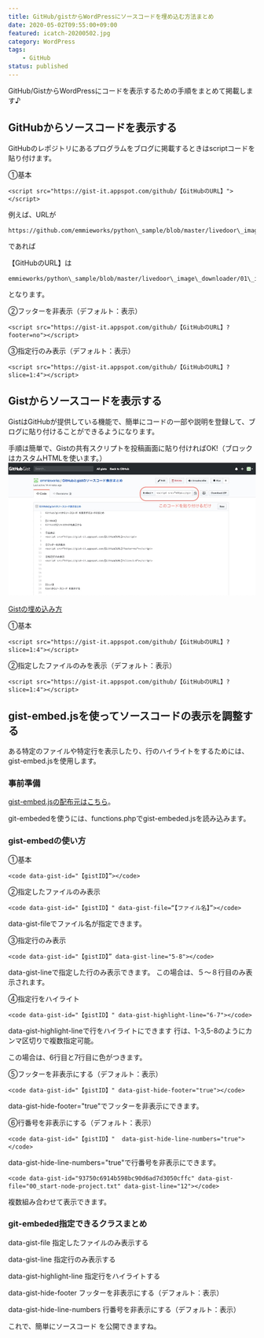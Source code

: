 ```yaml
---
title: GitHub/gistからWordPressにソースコードを埋め込む方法まとめ
date: 2020-05-02T09:55:00+09:00
featured: icatch-20200502.jpg
category: WordPress
tags:
    - GitHub
status: published
---
```


GitHub/GistからWordPressにコードを表示するための手順をまとめて掲載します♪

## GitHubからソースコードを表示する

GitHubのレポジトリにあるプログラムをブログに掲載するときはscriptコードを貼り付けます。

①基本

```markup
<script src="https://gist-it.appspot.com/github/【GitHubのURL】"></script>
```

例えば、URLが

```markup
https://github.com/emmieworks/python\_sample/blob/master/livedoor\_image\_downloader/01\_img\_download.py
```

であれば

【GitHubのURL】は

```markup
emmieworks/python\_sample/blob/master/livedoor\_image\_downloader/01\_img\_download.py
```

となります。


②フッターを非表示（デフォルト：表示）

```markup
<script src="https://gist-it.appspot.com/github/【GitHubのURL】?footer=no"></script>
```

③指定行のみ表示（デフォルト：表示）

```markup
<script src="https://gist-it.appspot.com/github/【GitHubのURL】?slice=1:4"></script>
```

## Gistからソースコードを表示する
GistはGitHubが提供している機能で、簡単にコードの一部や説明を登録して、ブログに貼り付けることができるようになります。

手順は簡単で、Gistの共有スクリプトを投稿画面に貼り付ければOK!（ブロックはカスタムHTMLを使います。）
![Gistの埋め込み方](ss-20200502-gist-git.jpg)


[Gistの埋め込み方](https://lifool.com/gist/)

①基本

```markup
<script src="https://gist-it.appspot.com/github/【GitHubのURL】?slice=1:4"></script>
```

②指定したファイルのみを表示（デフォルト：表示）

```markup
<script src="https://gist-it.appspot.com/github/【GitHubのURL】?slice=1:4"></script>
```

## gist-embed.jsを使ってソースコードの表示を調整する

ある特定のファイルや特定行を表示したり、行のハイライトをするためには、gist-embed.jsを使用します。

### 事前準備

[gist-embed.jsの配布元はこちら](https://github.com/bvanderhoof/gist-embed)。

git-embededを使うには、functions.phpでgist-embeded.jsを読み込みます。

### gist-embedの使い方

①基本

```markup
<code data-gist-id="【gistID】”></code>
```

②指定したファイルのみ表示

```markup
<code data-gist-id="【gistID】" data-gist-file=“【ファイル名】”></code>
```

data-gist-fileでファイル名が指定できます。

③指定行のみ表示

```markup
<code data-gist-id="【gistID】” data-gist-line="5-8"></code>
```

data-gist-lineで指定した行のみ表示できます。
この場合は、５〜８行目のみ表示されます。

④指定行をハイライト

```markup
<code data-gist-id="【gistID】" data-gist-highlight-line="6-7"></code>
```

data-gist-highlight-lineで行をハイライトにできます
行は、1-3,5-8のようにカンマ区切りで複数指定可能。

この場合は、6行目と7行目に色がつきます。

⑤フッターを非表示にする（デフォルト：表示）

```markup
<code data-gist-id="【gistID】" data-gist-hide-footer="true"></code>
```

data-gist-hide-footer="true"でフッターを非表示にできます。

⑥行番号を非表示にする（デフォルト：表示）

```markup
<code data-gist-id="【gistID】"  data-gist-hide-line-numbers="true"></code>
```

data-gist-hide-line-numbers="true"で行番号を非表示にできます。

```markup
<code data-gist-id="93750c6914b598bc90d6ad7d3050cffc" data-gist-file="00_start-node-project.txt" data-gist-line="12"></code>
```

複数組み合わせて表示できます。

### git-embeded指定できるクラスまとめ

data-gist-file 指定したファイルのみ表示する

data-gist-line 指定行のみ表示する

data-gist-highlight-line 指定行をハイライトする

data-gist-hide-footer フッターを非表示にする（デフォルト：表示）

data-gist-hide-line-numbers 行番号を非表示にする（デフォルト：表示）

これで、簡単にソースコード を公開できますね。